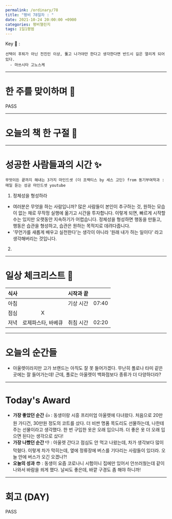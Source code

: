 ```yaml
---
permalink: /ordinary/78
title: "평비 78일차 : "
date: 2021-10-24 20:00:00 +0900
categories: 평비챌린지
tags: 1일1평범
---  
```

Key 🔑 : 
```
선택이 후퇴가 아닌 전진인 이상, 뚫고 나가야만 한다고 생각한다면 반드시 길은 열리게 되어있다.
  - 마쓰시타 고노스케
```

---
# 한 주를 맞이하며 🤗
PASS

---
# 오늘의 책 한 구절 📕


---
# 성공한 사람들과의 시간 ✨
`무엇이든 끝까지 해내는 3가지 마인드셋 (더 프랙티스 by 세스 고딘) from 동기부여학과 : 매일 듣는 성공 마인드셋 youtube`  
1. 정체성을 형성하라  
  - 여러분은 무엇을 하는 사람입니까? 많은 사람들이 본인이 추구하는 것, 원하는 모습이 없는 채로 무작정 실행에 옮기고 시간을 투자합니다. 이렇게 되면, 빠르게 시작할 수는 있지만 오랫동안 지속하기가 어렵습니다. 정체성을 형성하면 행동을 만들고, 행동은 습관을 형성하고, 습관은 원하는 목적지로 데려다줍니다.  
  - '무언가를 새롭게 배우고 실천한다'는 생각이 아니라 '원래 내가 하는 일이다' 라고 생각해버리는 것입니다.
2. 

---
# 일상 체크리스트 📃

| 식사 |  | 시작과 끝 |  |
|:----:|:----:|:----:|:----:|
| 아침 |  | 기상 시간 | 07:40 |
| 점심 | X |  |  |
| 저녁 | 로제파스타, 바베큐 | 취침 시간 | 02:20 |

---
# 오늘의 순간들
- 아울렛이라지만 고가 브랜드는 아직도 잘 못 들어가겠다. 무난히 폴로나 타미 같은 곳에는 잘 들어가는데! 근데, 폴로는 아울렛이 백화점보다 종류가 더 다양하더라?

---
# Today's Award
- **가장 좋았던 순간** 👍 : 동생이랑 시흥 프리미엄 아울렛에 다녀왔다. 처음으로 20만원 가디건, 30만원 정도의 코트를 샀다. 더 비싼 명품 목도리도 선물하는데, 나한테 주는 선물이라고 생각했다. 한 번 구입한 옷은 오래 입으니까. 더 좋은 옷 더 오래 입으면 된다는 생각으로 샀다!
- **가장 나빴던 순간** 👎 : 아울렛 간다고 점심도 안 먹고 나왔는데, 차가 생각보다 많이 막혔다. 이렇게 차가 막히는데, 옆에 정류장에 버스를 기다리는 사람들이 있더라. 오늘 안에 버스가 오긴 오겠나?!
- **오늘의 성과** 😎 : 동생이 요즘 코로나니 시험이니 집에만 있어서 안쓰러웠는데 같이 나와서 바람을 쐬게 했다. 날씨도 좋은데, 바깥 구경도 좀 해야 하니까!

---
# 회고 (DAY)
PASS